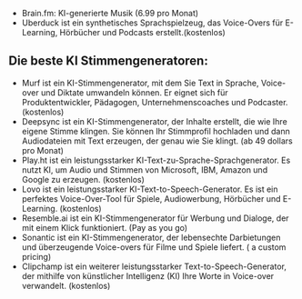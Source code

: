 -   Brain.fm: KI-generierte Musik (6.99 pro Monat)
-   Uberduck ist ein synthetisches Sprachspielzeug, das Voice-Overs für E-Learning, Hörbücher und Podcasts erstellt.(kostenlos)

## Die beste KI Stimmengeneratoren:

-   Murf ist ein KI-Stimmengenerator, mit dem Sie Text in Sprache, Voice-over und Diktate umwandeln können. Er eignet sich für Produktentwickler, Pädagogen, Unternehmenscoaches und Podcaster. (kostenlos)
-   Deepsync ist ein KI-Stimmengenerator, der Inhalte erstellt, die wie Ihre eigene Stimme klingen. Sie können Ihr Stimmprofil hochladen und dann Audiodateien mit Text erzeugen, der genau wie Sie klingt. (ab 49 dollars pro Monat)
-   Play.ht ist ein leistungsstarker KI-Text-zu-Sprache-Sprachgenerator. Es nutzt KI, um Audio und Stimmen von Microsoft, IBM, Amazon und Google zu erzeugen. (kostenlos)
-   Lovo ist ein leistungsstarker KI-Text-to-Speech-Generator. Es ist ein perfektes Voice-Over-Tool für Spiele, Audiowerbung, Hörbücher und E-Learning. (kostenlos)
-   Resemble.ai ist ein KI-Stimmengenerator für Werbung und Dialoge, der mit einem Klick funktioniert. (Pay as you go)
-   Sonantic ist ein KI-Stimmengenerator, der lebensechte Darbietungen und überzeugende Voice-overs für Filme und Spiele liefert. ( a custom pricing)
-   Clipchamp ist ein weiterer leistungsstarker Text-to-Speech-Generator, der mithilfe von künstlicher Intelligenz (KI) Ihre Worte in Voice-over verwandelt. (kostenlos)
